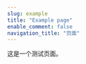 ```yaml
---
slug: example
title: "Example page"
enable_comment: false
navigation_title: "页面"
---
```


这是一个测试页面。

